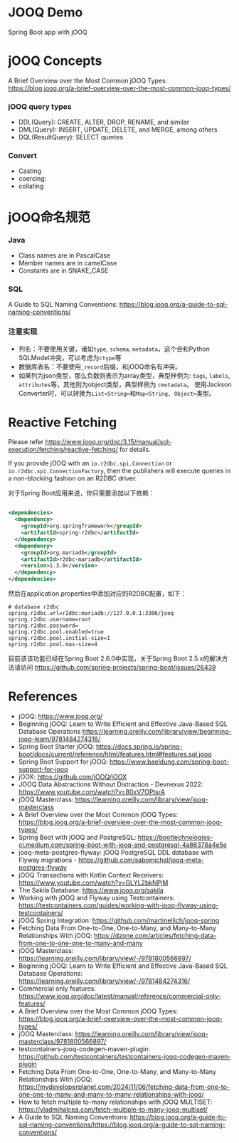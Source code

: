 JOOQ Demo
=============================
Spring Boot app with jOOQ

# jOOQ Concepts

A Brief Overview over the Most Common jOOQ
Types: https://blog.jooq.org/a-brief-overview-over-the-most-common-jooq-types/

### jOOQ query types

- DDL(Query): CREATE, ALTER, DROP, RENAME, and similar
- DML(Query): INSERT, UPDATE, DELETE, and MERGE, among others
- DQL(ResultQuery): SELECT queries

### Convert

- Casting
- coercing:
- collating

# jOOQ命名规范

### Java

- Class names are in PascalCase
- Member names are in camelCase
- Constants are in SNAKE_CASE

### SQL

A Guide to SQL Naming Conventions: https://blog.jooq.org/a-guide-to-sql-naming-conventions/

### 注意实现

- 列名：不要使用关键，诸如`type`, `schema`, `metadata`，这个会和Python SQLModel冲突，可以考虑为`ctype`等
- 数据库表名：不要使用`_record`后缀，和jOOQ命名有冲突。
- 如果列为json类型，那么负数则表示为array类型，典型样例为: `tags`, `labels`, `attributes`等，其他则为object类型，典型样例为
  `cmetadata`。 使用Jackson Converter时，可以转换为`List<String>`和`Map<String, Object>`类型。

# Reactive Fetching

Please refer https://www.jooq.org/doc/3.15/manual/sql-execution/fetching/reactive-fetching/ for details.

If you provide jOOQ with an `io.r2dbc.spi.Connection` or `io.r2dbc.spi.ConnectionFactory`,
then the publishers will execute queries in a non-blocking fashion on an R2DBC driver.

对于Spring Boot应用来说，你只需要添加以下依赖：

```xml

<dependencies>
  <dependency>
    <groupId>org.springframework</groupId>
    <artifactId>spring-r2dbc</artifactId>
  </dependency>
  <dependency>
    <groupId>org.mariadb</groupId>
    <artifactId>r2dbc-mariadb</artifactId>
    <version>1.3.0</version>
  </dependency>
</dependencies>
```

然后在application.properties中添加对应的R2DBC配置，如下：

```properties
# database r2dbc
spring.r2dbc.url=r2dbc:mariadb://127.0.0.1:3306/jooq
spring.r2dbc.username=root
spring.r2dbc.password=
spring.r2dbc.pool.enabled=true
spring.r2dbc.pool.initial-size=1
spring.r2dbc.pool.max-size=4
```

目前该该功能已经在Spring Boot 2.6.0中实现，关于Spring Boot
2.5.x的解决方法请访问 https://github.com/spring-projects/spring-boot/issues/26439

# References

* jOOQ: https://www.jooq.org/
* Beginning jOOQ: Learn to Write Efficient and Effective Java-Based SQL Database
  Operations  https://learning.oreilly.com/library/view/beginning-jooq-learn/9781484274316/
* Spring Boot Starter
  jOOQ: https://docs.spring.io/spring-boot/docs/current/reference/html/features.html#features.sql.jooq
* Spring Boot Support for jOOQ: https://www.baeldung.com/spring-boot-support-for-jooq
* jOOX: https://github.com/jOOQ/jOOX
* JOOQ Data Abstractions Without Distraction - Devnexus 2022: https://www.youtube.com/watch?v=80xV7OPtsrA
* jOOQ Masterclass: https://learning.oreilly.com/library/view/jooq-masterclass
* A Brief Overview over the Most Common jOOQ
  Types: https://blog.jooq.org/a-brief-overview-over-the-most-common-jooq-types/
* Spring Boot with jOOQ and
  PostgreSQL: https://boottechnologies-ci.medium.com/spring-boot-with-jooq-and-postgresql-4a86378a4e5e
* jooq-meta-postgres-flyway: jOOQ PostgreSQL DDL database with Flyway
  migrations - https://github.com/sabomichal/jooq-meta-postgres-flyway
* jOOQ Transactions with Kotlin Context Receivers: https://www.youtube.com/watch?v=GLYL2bkNPjM
* The Sakila Database: https://www.jooq.org/sakila
* Working with jOOQ and Flyway using
  Testcontainers: https://testcontainers.com/guides/working-with-jooq-flyway-using-testcontainers/
* jOOQ Spring Integration: https://github.com/martinellich/jooq-spring
* Fetching Data From One-to-One, One-to-Many, and Many-to-Many Relationships With
  jOOQ: https://dzone.com/articles/fetching-data-from-one-to-one-one-to-many-and-many
* jOOQ Masterclass: https://learning.oreilly.com/library/view/-/9781800566897/
* Beginning jOOQ: Learn to Write Efficient and Effective Java-Based SQL Database
  Operations: https://learning.oreilly.com/library/view/-/9781484274316/
* Commercial only features: https://www.jooq.org/doc/latest/manual/reference/commercial-only-features/
* A Brief Overview over the Most Common jOOQ
  Types: https://blog.jooq.org/a-brief-overview-over-the-most-common-jooq-types/
* jOOQ Masterclass: https://learning.oreilly.com/library/view/jooq-masterclass/9781800566897/
* testcontainers-jooq-codegen-maven-plugin: https://github.com/testcontainers/testcontainers-jooq-codegen-maven-plugin
* Fetching Data From One-to-One, One-to-Many, and Many-to-Many Relationships With
  jOOQ: https://mydeveloperplanet.com/2024/11/06/fetching-data-from-one-to-one-one-to-many-and-many-to-many-relationships-with-jooq/
* How to fetch multiple to-many relationships with jOOQ
  MULTISET: https://vladmihalcea.com/fetch-multiple-to-many-jooq-multiset/
* A Guide to SQL Naming
  Conventions: https://blog.jooq.org/a-guide-to-sql-naming-conventions/https://blog.jooq.org/a-guide-to-sql-naming-conventions/

